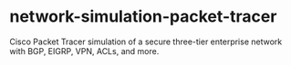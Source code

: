 # network-simulation-packet-tracer
Cisco Packet Tracer simulation of a secure three-tier enterprise network with BGP, EIGRP, VPN, ACLs, and more.

